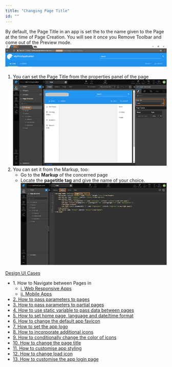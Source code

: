 ```yaml
---
title: "Changing Page Title"
id: ""
---
```


By default, the Page Title in an app is set the to the name given to the Page at the time of Page Creation. You will see it once you Remove Toolbar and come out of the Preview mode. [![](../assets/design_pagetitle.png)](../assets/design_pagetitle.png)

1. You can set the Page Title from the properties panel of the page [![](../assets/design_pagetitle_prop-1.png)](../assets/design_pagetitle_prop-1.png)
2. You can set it from the Markup, too:
    - Go to the **Markup** of the concerned page
    - Locate the **pagetitle tag** and give the name of your choice. [![](../assets/design_pagetitle_markup.png)](../assets/design_pagetitle_markup.png)

[Design UI Cases](/learn/app-development/ui-design/use-cases-ui-design/)

- 1\. How to Navigate between Pages in
    - [i. Web Responsive Apps](/learn/responsive-web/web-ui-design/#page-navigation)
    - [ii. Mobile Apps](/learn/hybrid-mobile/mobile-page-concepts/#page-navigation-actions)
- [2\. How to pass parameters to pages](/learn/how-tos/passing-parameters-pages/)
- [3\. How to pass parameters to partial pages](/learn/how-tos/passing-parameters-partial-page/)
- [4\. How to use static variable to pass data between pages](/learn/how-tos/use-static-variable-pass-data-pages/)
- [5\. How to set home page, language and date/time format](/learn/how-tos/setting-language-date-format/)
- [6\. How to change the default app favicon](/learn/how-tos/changing-default-favicon/)
- [7\. How to set the app logo](/learn/how-tos/changing-app-logo/)
- [8\. How to incorporate additional icons](/learn/how-tos/incorporating-additional-icons/)
- [9\. How to conditionally change the color of icons](/learn/how-tos/displaying-icon-color-based-upon-condition/)
- [10\. How to change the page title](/learn/how-tos/changing-page-title/)
- [11\. How to customise app styling](/learn/how-tos/customise-app-style/)
- [12\. How to change load icon](learn/how-tos/change-icon-global-spinner/)
- [13\. How to customise the app login page](/learn/how-tos/customise-login-page/)
